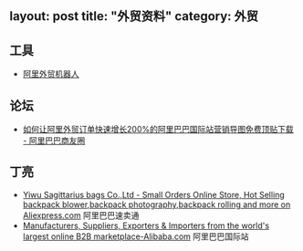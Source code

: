 layout: post
title: "外贸资料"
category: 外贸
---

## 工具

- [阿里外贸机器人](http://www.alirobot.net/)

## 论坛

- [如何让阿里外贸订单快速增长200%的阿里巴巴国际站营销导图免费顶贴下载 - 阿里巴巴商友圈](http://club.1688.com/threadview/35321316.htm?spm=0.0.0.0.HcY7AW)

## 丁亮

- [Yiwu Sagittarius bags Co.,Ltd - Small Orders Online Store, Hot Selling backpack blower,backpack photography,backpack rolling and more on Aliexpress.com](http://www.aliexpress.com/store/1358931) 阿里巴巴速卖通
- [Manufacturers, Suppliers, Exporters & Importers from the world's largest online B2B marketplace-Alibaba.com](http://www.meetourbags.en.alibaba.com/) 阿里巴巴国际站 